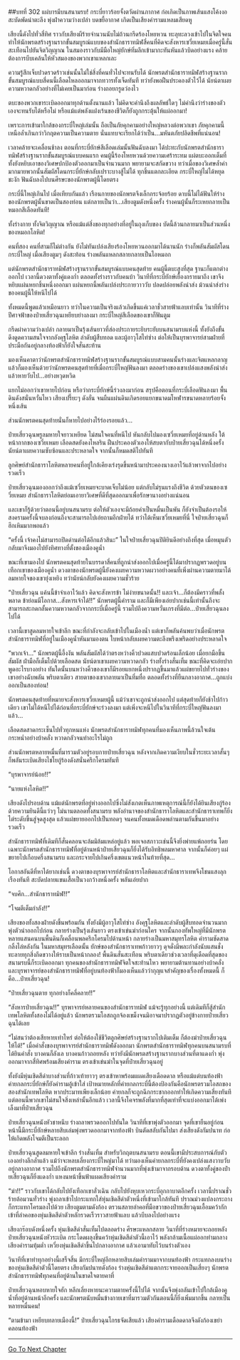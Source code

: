 ##บทที่ 302 แผ่บารมีบนสนามรบ!
กระบี่ยาวร้อยจั้งตวัดผ่านภากาศ ก่อเกิดเป็นภาพเส้นแสงโค้งงอสะบัดพัดน่าตะลึง พุ่งฝ่าความว่างเปล่า บดขยี้อากาศ เกิดเป็นเสียงคำรามแหลมเสียดหู

เสียงนี้ดังไปทั่วสี่ทิศ ราวกับเสียงผีร้ายจำนวนนับไม่ถ้วนกรีดร้องโหยหวน ทะลุทะลวงเข้าไปในจิตใจคน ทำให้นักพรตสร้างฐานรากขั้นสมบูรณ์แบบของสำนักธาราทมิฬสี่คนที่คิดจะสังหารเซวี่ยเหมยเมื่อครู่นี้สั่นสะเทือนไปยันจิตวิญญาณ ในสมองราวกับมีมือใหญ่ยักษ์ทิ่มลึกเข้ามากะทันหันแล้วบิดอย่างแรง คล้ายต้องการบีบเคล้นให้หัวสมองของพวกเขาแหลกเละ

ความรู้สึกเจ็บปวดรวดร้าวเช่นนั้นไม่ใช่สิ่งที่คนทั่วไปจะทนรับได้ นักพรตสำนักธาราทมิฬสร้างฐานรากขั้นสมบูรณ์แบบสี่คนนี้เลือดไหลออกมาจากทวารทั้งเจ็ดทันที ทว่ายังพอฝืนประคองตัวไว้ได้ นัยน์ตาเผยความหวาดกลัวอย่างที่ไม่เคยเป็นมาก่อน ร่างถอยกรูดว่องไว

ตบะของพวกเขาระเบิดออกมาทุกด้านตั้งนานแล้ว ไม่คิดจะคำนึงถึงผลลัพธ์ใดๆ ไม่คำนึงว่าร่างของตัวเองจะทนรับได้หรือไม่ หรือแม้แต่พลังแฝงเร้นของชีวิตก็ยังถูกกระตุ้นให้แผ่ออกมา!

เพราะการเข้ามาใกล้ของกระบี่ใหญ่เล่มนั้น ถือเป็นภัยคุกคามอย่างใหญ่หลวงต่อพวกเขา ภัยคุกคามนี้เหนือล้ำเกินกว่าวิกฤตความเป็นความตาย นั่นแทบจะเรียกได้ว่าเป็น...มหันตภัยปลิดชีพที่แน่นอน!

เวลาคล้ายจะเคลื่อนช้าลง ตอนที่กระบี่ยักษ์สีเลือดเล่มนั้นฟันฉับลงมา ได้ปะทะกับนักพรตสำนักธาราทมิฬสร้างฐานรากขั้นสมบูรณ์แบบคนแรก คนผู้นี้ร้องโหยหวนด้วยความเศร้าระทม แผ่ตบะออกเต็มที่ ทั้งยังหยิบเอาของวิเศษปกป้องตัวออกมาเป็นจำนวนมาก พยายามจะสกัดขวาง ทว่าเมื่อของวิเศษล้ำค่ามากมายพวกนั้นสัมผัสโดนกระบี่ยักษ์กลับเปราะบางสู้ไม่ได้ ทุกชิ้นแตกละเอียด กระบี่ใหญ่ไม่ได้หยุดชะงัก ฟันฉับลงไปบนศีรษะของนักพรตผู้นี้โดยตรง

กระบี่นี้ใหญ่เกินไป เมื่อเทียบกันแล้ว เรือนกายของนักพรตจึงเล็กกระจ้อยร้อย ดาบนี้ไม่ได้ฟันให้ร่างของนักพรตผู้นั้นขาดเป็นสองท่อน แต่กลายเป็นว่า...เสียงตูมดังหนึ่งครั้ง ร่างคนผู้นั้นก็ระเหยกลายเป็นหมอกสีเลือดทันที!

ทั้งร่างกาย ทั้งจิตวิญญาณ หรือแม้แต่สิ่งของทุกอย่างที่อยู่ในถุงเก็บของ บัดนี้ล้วนกลายมาเป็นส่วนหนึ่งของหมอกโลหิต!

คนที่สอง คนที่สามก็ไม่ต่างกัน ยังไม่ทันเปล่งเสียงร้องโหยหวนออกมาได้นานนัก ร่างก็พลันสัมผัสโดนกระบี่ใหญ่ เมื่อเสียงตูมๆ ดังสะท้อน ร่างพลันแหลกสลายกลายเป็นไอหมอก

แต่นักพรตสำนักธาราทมิฬสร้างฐานรากขั้นสมบูรณ์แบบคนสุดท้าย คนผู้นี้ตบะสูงที่สุด ฐานะก็แตกต่างออกไป เวลานี้ดวงตาทั้งคู่แดงก่ำ ตลอดทั้งร่างราวกับคนบ้า วินาทีที่กระบี่ยักษ์เยื้องกรายมาถึง เขาจึงหยิบแผ่นหยกชิ้นหนึ่งออกมา แผ่นหยกนี้พลันเปล่งประกายวาววับ ปลดปล่อยพลังนำส่ง ม้วนนำส่งร่างของคนผู้นี้ให้หนีไปได้

ทั้งหมดนี้พูดแล้วเหมือนยาว ทว่าในความเป็นจริงแล้วเกิดขึ้นแค่เวลาชั่วสายฟ้าแลบเท่านั้น วินาทีที่ร่างปีศาจฟ้าของป๋ายเสี่ยวฉุนเหยียบย่างลงมา กระบี่ใหญ่สีเลือดของเขาก็ฟันตูม

กรีดผ่าความว่างเปล่า กลายมาเป็นรุ้งเส้นยาวที่ส่องประกายระยิบระยับบนสนามรบแห่งนี้ ทั้งยังถึงขั้นดึงดูดความสนใจจากอังคุฐโลหิต ลำดับผู้สืบทอด และผู้อาวุโสไท่ซ่าง ต่อให้เป็นบุรพาจารย์สามฝ่ายที่ประมือกันอยู่กลางท้องฟ้าก็ยังใจสั่นสะท้าน

มองเห็นคาตาว่านักพรตสำนักธาราทมิฬสร้างฐานรากขั้นสมบูรณ์แบบสามคนนั้นร่างและจิตแหลกลาญ แล้วก็มองเห็นด้วยว่านักพรตคนสุดท้ายที่เมื่อกระบี่ใหญ่ฟันลงมา ตลอดร่างของเขาเปล่งแสงพลังนำส่ง แล้วหายวับไป...อย่างหวุดหวิด

แยกไม่ออกว่าเขาหายไปก่อน หรือว่ากระบี่ยักษ์นี้ร่วงลงมาก่อน สรุปคือตอนที่กระบี่เลือดฟันลงมา พื้นดินดังสนั่นหวั่นไหว เสียงเปรี๊ยะๆ ดังลั่น จนผืนแผ่นดินเกิดรอยแยกขนาดมโหฬารขนาดหลายร้อยจั้งหนึ่งเส้น

ส่วนนักพรตคนสุดท้ายนั่นก็หายไปอย่างไร้ร่องรอยแล้ว...

ป๋ายเสี่ยวฉุนพรูลมหายใจยาวเหยียด ไม่สนใจคนที่หนีไป หันกลับไปมองเซวี่ยเหมยที่อยู่ด้านหลัง ใต้หน้ากากของเซวี่ยเหมย เลือดสดยังคงไหลริน ฝืนประคองตัวเองให้สบตากับป๋ายเสี่ยวฉุนได้หนึ่งครั้ง นัยน์ตาเผยความซับซ้อนและประหลาดใจ จากนั้นก็หมดสติไปทันที

ลูกศิษย์สำนักธาราโลหิตหลายคนที่อยู่ใกล้เคียงเร่งรุดขึ้นหน้ามาประคองนางเอาไว้แล้วพาจากไปอย่างรวดเร็ว

ป๋ายเสี่ยวฉุนมองออกว่าถึงแม้เซวี่ยเหมยจะบาดเจ็บไม่น้อย แต่กลับไม่รุนแรงถึงชีวิต ด้วยตัวตนของเซวี่ยเหมย สำนักธาราโลหิตย่อมเอายาวิเศษที่ดีที่สุดออกมาเพื่อรักษานางอย่างแน่นอน

และเขาก็รู้ด้วยว่าตอนนี้อยู่บนสนามรบ ต่อให้ตัวเองจะมีถ้อยคำเป็นหมื่นเป็นพัน ก็ยังจำเป็นต้องรอให้สงครามครั้งนี้จบลงก่อนถึงจะสามารถไปเอ่ยถามอีกฝ่ายได้ ทว่าได้เห็นเซวี่ยเหมยที่นี่ ใจป๋ายเสี่ยวฉุนก็ฮึกเหิมมากพอแล้ว

“ครั้งนี้ เจ้าคงไม่สามารถปิดด่านต่อได้อีกแล้วสินะ” ในใจป๋ายเสี่ยวฉุนปิติยินดีอย่างถึงที่สุด เมื่อหมุนตัวกลับมาจึงมองไปยังทิศทางที่ตั้งของเมืองคูน้ำ

ขณะที่เขามองไป นักพรตคนสุดท้ายในบรรดาสี่คนที่ถูกนำส่งออกไปเมื่อครู่นี้ได้มาปรากฏพรวดอยู่บนเทือกเขาของเมืองคูน้ำ ดวงตาของนักพรตผู้นี้ยังคงเผยความหวาดผวาอย่างคนที่เพิ่งผ่านความตายมาได้ ลมหายใจของเขายุ่งเหยิง ทว่านัยน์กลับยังคงเผยความชั่วร้าย

“ป๋ายเสี่ยวฉุน แค้นนี้ข้าจำเอาไว้แล้ว คิดจะสังหารข้า ไม่ง่ายขนาดนั้น!! และเจ้า...ก็ต้องมีคราวที่พลั้งพลาด ข้าย่อมมีโอกาส...สังหารเจ้าได้!!” นักพรตผู้นี้คำราม และก็มีเพียงเอ่ยปากเช่นนี้เท่านั้นถึงจะสามารถสะกดกลั้นความหวาดกลัวจากกระบี่เมื่อครู่นี้ รวมไปถึงความหวั่นเกรงที่มีต่อ...ป๋ายเสี่ยวฉุนลงไปได้

เวลานี้เขาสูดลมหายใจเข้าลึก ขณะที่กำลังจะกลับเข้าไปในเมืองน้ำ แต่เขาก็พลันค้นพบว่าเมื่อนักพรตสำนักธาราทมิฬที่อยู่ในเมืองคูน้ำหันมามองตน ใบหน้ากลับเผยความตะลึงพรึงเพริดอย่างประหลาดใจ

“พวกเจ้า...” นักพรตผู้นี้อึ้งงัน พลันสัมผัสได้ว่าตรงหว่างคิ้วปวดแสบปวดร้อนเล็กน้อย เมื่อยกมือขึ้นสัมผัส ฝ่ามือก็เต็มไปด้วยเลือดสด นัยน์ตาเขาเผยความหวาดกลัว ร่างทั้งร่างสั่นเทิ้ม ขณะที่คิดจะเอ่ยปากพูดอะไรบางอย่าง ทันใดนั้นบนหว่างคิ้วของเขาก็มีรอยแยกหนึ่งปรากฏขึ้นมาแล้วแผ่ขยายไปทั่วร่างของเขาอย่างฉับพลัน พริบตาเดียว สายตาของเขากลายมาเป็นทึ่มทื่อ ตลอดทั้งร่างที่ยืนกลางอากาศ...ถูกแบ่งออกเป็นสองท่อน!

นักพรตคนสุดท้ายที่หมายจะสังหารเซวี่ยเหมยผู้นี้ แม้ว่าเขาจะถูกนำส่งออกไป แต่สุดท้ายก็ยังช้าไปก้าวเดียว เขาไม่ได้หนีไปได้ก่อนที่กระบี่ยักษ์จะร่วงลงมา แต่เพิ่งจะหนีไปในวินาทีที่กระบี่ใหญ่ฟันลงมาแล้ว...

เลือดสดสาดกระเซ็นไปทั่วทุกหนแห่ง นักพรตสำนักธาราทมิฬทุกคนที่มองเห็นภาพนี้ล้วนใจเต้นกระหน่ำอย่างบ้าคลั่ง หวาดกลัวจนทำอะไรไม่ถูก

ส่วนนักพรตหลายหมื่นที่มารวมตัวอยู่รอบกายป๋ายเสี่ยวฉุน หลังจากเกิดความเงียบในชั่วระยะเวลาสั้นๆ ก็พลันระเบิดเสียงไชโยกู่ร้องดังสนั่นครึกโครมทันที

“บุรพาจารย์น้อย!!”

“นายแห่งโลหิต!!”

เสียงดังไปรอบด้าน แม้แต่นักพรตที่อยู่ห่างออกไปซึ่งไม่สังเกตเห็นภาพเหตุการณ์นี้ก็ยังได้ยินเสียงกู่ร้องด้วยความยินดีนี้แว่วๆ ไม่นานตลอดทั้งสนามรบ พลังอำนาจของสำนักธาราโลหิตและสำนักธาราเทพก็ยิ่งไต่ระดับขึ้นสู่จุดสูงสุด แล้วแผ่ขยายออกไปเป็นทอดๆ จนคนทั้งหมดเดือดพล่านตามกันขึ้นมาอย่างรวดเร็ว

สำนักธาราทมิฬที่เดิมทีก็สั่นคลอนจะล้มมิล้มแหล่อยู่แล้ว พอเจอสภาวะเช่นนี้จึงยิ่งพ่ายแพ้ถอยร่น โดยเฉพาะนักพรตสำนักธาราทมิฬที่อยู่ด้านหน้าป๋ายเสี่ยวฉุนก็ยิ่งได้รับอิทธิพลมหาศาล จากนั้นก็ค่อยๆ แผ่ขยายไปเกือบครึ่งสนามรบ และกระจายไปเกินครึ่งเขตแนวหน้าในท้ายที่สุด...

โอกาสอันดีที่หาได้ยากเช่นนี้ ดวงตาของบุรพาจารย์สำนักธาราโลหิตและสำนักธาราเทพจึงโชนแสงลุกเรืองทันที สะบัดปลายแขนเสื้อเป็นวงกว้างหนึ่งครั้ง พลันเอ่ยปาก

“จบศึก...สำนักธาราทมิฬ!!”

“โจมตีเต็มกำลัง!!”

เสียงของทั้งสองฝ่ายดังขึ้นพร้อมกัน ทั้งยังมีผู้อาวุโสไท่ซ่าง อังคุฐโลหิตและลำดับผู้สืบทอดจำนวนมากพุ่งตัวนำออกไปก่อน กลายร่างเป็นรุ้งเส้นยาว ตรงเข้าเข่นฆ่าก่อนใคร จากนั้นกองทัพใหญ่ที่มีนักพรตหลายแสนคนบนพื้นดินก็เคลื่อนพลครึกโครมไปด้านหน้า กลายร่างเป็นมหาสมุทรโลหิต คำรามซัดสาดกลิ้งไล่หลังกัน ในมหาสมุทรเลือดนั้น ยักษ์ของสำนักธาราเทพก้าวยาวๆ ดุจดั่งมีพละกำลังนับแสนชั่ง ทะลายทุกสิ่งกีดขวางให้ราบเป็นหน้ากลอง!
พื้นดินสั่นสะเทือน พริบตาเดียวช่วงเวลาที่ดุเดือดที่สุดของสนามรบนี้ก็ระเบิดออกมา ทุกคนของสำนักธาราทมิฬจิตใจสะท้านไหว พยายามต้านทานอย่างบ้าคลั่ง และบุรพาจารย์ของสำนักธาราทมิฬที่อยู่บนท้องฟ้าก็มองเห็นแล้วว่ากุญแจสำคัญของเรื่องทั้งหมดนี้ ก็คือ...ป๋ายเสี่ยวฉุน!

“ป๋ายเสี่ยวฉุนตาย ทุกอย่างก็คลี่คลาย!!”

“สังหารป๋ายเสี่ยวฉุน!!” บุรพาจารย์หลายคนของสำนักธาราทมิฬ แม้จะรู้ทุกอย่างนี้ แต่เดิมทีก็สู้สำนักเทพโลหิตทั้งสองไม่ได้อยู่แล้ว นักพรตรวมโอสถถูกจ้องเขม็งจนมิอาจมาปรากฏตัวอยู่ข้างกายป๋ายเสี่ยวฉุนได้เลย

“ไม่สนว่าต้องเสียหายเท่าไหร่ ต่อให้ต้องใช้ชีวิตลูกศิษย์สร้างฐานรากไปเติมเต็ม ก็ต้องฆ่าป๋ายเสี่ยวฉุนให้ได้!” เมื่อคำสั่งของบุรพาจารย์สำนักธาราทมิฬดังออกมา นักพรตสำนักธาราทมิฬทุกคนบนสนามรบที่ได้ยินคำสั่ง บางคนก็ลังเล บางคนก้าวถอยหลัง ทว่ายังมีนักพรตสร้างฐานรากบางส่วนที่ตาแดงก่ำ พุ่งออกมาจากสี่ทิศพร้อมเสียงคำราม ตรงเข้าเข่นฆ่าในจุดที่ป๋ายเสี่ยวฉุนอยู่

ทั้งยังมีหุ่นเชิดสีดำบางส่วนที่ก้าวเท้ายาวๆ ตรงเข้าหาพร้อมแผดเสียงเดือดดาล หรือแม้แต่บนท้องฟ้า ค่ายกลกระบี่ยักษ์ก็ยังคำรามอู้เข้าใส่ เป้าหมายหลักที่ค่ายกลกระบี่นี้ต้องป้องกันคือนักพรตรวมโอสถของสองสำนักเทพโลหิต หากประมาทเพียงเล็กน้อย ค่ายกลก็จะถูกฉีกกระชากออกทำให้เกิดความเสี่ยงทันที แต่ตอนนี้พวกเขาไม่สนใจสิ่งเหล่านั้นอีกแล้ว เวลานี้จึงโคจรพลังที่มากที่สุดเท่าที่จะแบ่งออกมาได้เพ่งเล็งมาที่ป๋ายเสี่ยวฉุน

ป๋ายเสี่ยวฉุนหนังหัวชาหนึบ ร่างถลาพรวดออกไปทันใด วินาทีที่เขาพุ่งตัวออกมา จุดที่เขายืนอยู่ก่อนหน้านี้มีกระบี่ยักษ์หลายสิบเล่มพุ่งพรวดออกมาจากท้องฟ้า บินตัดสลับกันไปมา ส่งเสียงดังกัมปนาท ก่อให้เกิดพลังโจมตีเป็นระลอก

ป๋ายเสี่ยวฉุนสูดลมหายใจเข้าลึก ร่างสั่นเทิ้ม สำหรับวิกฤตบนสนามรบ ตอนนี้เขามีประสบการณ์กับตัวเองอย่างลึกล้ำแล้ว แม้ว่าจะหลบเลี่ยงกระบี่ใหญ่มาได้ ทว่ามองเห็นค่ายกลกระบี่ที่ยังคงเปล่งแสงวาบวับอยู่กลางอากาศ รวมไปถึงนักพรตสำนักธาราทมิฬจำนวนมากที่พุ่งเข้ามาจากรอบด้าน ดวงตาทั้งคู่ของป๋ายเสี่ยวฉุนก็ยิ่งแดงก่ำ แหงนหน้าขึ้นฟ้าแผดเสียงคำราม

“ฆ่า!!” ราวกับเขาได้กลับไปยังเทือกเขาลั่วเฉิน กลับไปยังหุบเหวกระบี่อุกกาบาตอีกครั้ง เวลานี้ปราณชั่วร้ายล้อมวนทั่วร่าง พุ่งถลาเข้าไปกระแทกใส่หุ่นเชิดสีดำตัวหนึ่งที่เข้ามาใกล้ทันที ปราณม่วงแปลงกระถางก็กระแทกโครมลงไปด้วย เสียงตูมตามดังก้อง ตรวนสลายลำคอที่มือขวาของป๋ายเสี่ยวฉุนเอื้อมคว้ากักเข้าที่ลำคอของหุ่นเชิดสีดำตัวหลักรวดเร็วราวสายฟ้าแลบ แล้วบีบลงไปอย่างแรง

เสียงกร๊อบดังหนึ่งครั้ง หุ่นเชิดสีดำสั่นเทิ้มไปตลอดร่าง ศีรษะแหลกสลาย วินาที่ที่ร่างหมายจะถอยหลัง ป๋ายเสี่ยวฉุนหนังหัวระเบิด กระโดดผลุงขึ้นคว้าหุ่นเชิดสีดำตัวนี้เอาไว้ พลังกล้ามเนื้อแผ่ออกท่ามกลางเสียงคำรามทุ้มต่ำ เหวี่ยงหุ่นเชิดสีดำขึ้นไปกลางอากาศ แล้วเอามาทับไว้บนร่างตัวเอง

วินาทีที่เขาทำทุกอย่างนี้เสร็จสิ้น มีกระบี่ใหญ่อีกหลายสิบเล่มคำรามมาจากบนท้องฟ้า กระแทกลงบนร่างของหุ่นเชิดสีดำตัวนี้โดยตรง เสียงกัมปนาทดังก้อง ร่างหุ่นเชิดสีดำแตกกระจายออกเป็นเสี่ยงๆ นักพรตสำนักธาราทมิฬทุกคนที่อยู่ด้านในขาดใจตายคาที่

ป๋ายเสี่ยวฉุนหอบหายใจฮัก หลีกเลี่ยงหายนะความตายครั้งนี้ไปได้ จากนั้นจึงพุ่งถลันเข้าไปใกล้เมืองคูน้ำที่อยู่ด้านหน้าอีกครั้ง และนักพรตนับหมื่นข้างกายเขาที่มารวมตัวกันตอนนี้ก็ยิ่งเพิ่มมากขึ้น กลายเป็นหลายหมื่นคน!

“ตามข้ามา เหยียบทลายเมืองนี้!” ป๋ายเสี่ยวฉุนโกรธจัดเสียแล้ว เสียงคำรามเดือดดาลจึงดังก้องเขย่าคลอนท้องฟ้า


------


[Go To Next Chapter]( ./120.md)